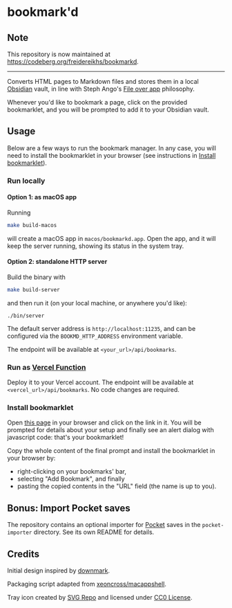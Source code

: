 # bookmark'd

## Note

This repository is now maintained at https://codeberg.org/freidereikhs/bookmarkd.

---

Converts HTML pages to Markdown files and stores them in a local [Obsidian](https://obsidian.md) vault, in line with Steph Ango's [File over app](https://stephango.com/file-over-app) philosophy.

Whenever you'd like to bookmark a page, click on the provided bookmarklet, and you will be prompted to add it to your Obsidian vault.

## Usage

Below are a few ways to run the bookmark manager. In any case, you will need to install the bookmarklet in your browser (see instructions in [Install bookmarklet](README.md#install-bookmarklet)).

### Run locally

#### Option 1: as macOS app

Running

```bash
make build-macos
```

will create a macOS app in `macos/bookmarkd.app`. Open the app, and it will keep the server running, showing its status in the system tray.

#### Option 2: standalone HTTP server

Build the binary with

```bash
make build-server
```

and then run it (on your local machine, or anywhere you'd like):

```
./bin/server
```

The default server address is `http://localhost:11235`, and can be configured via the `BOOKMD_HTTP_ADDRESS` environment variable.

The endpoint will be available at `<your_url>/api/bookmarks`.

### Run as [Vercel Function](https://vercel.com/docs/functions/runtimes/go)

Deploy it to your Vercel account. The endpoint will be available at `<vercel_url>/api/bookmarks`. No code changes are required.

### Install bookmarklet

Open [this page](bookmarklet/index.html) in your browser and click on the link in it. You will be prompted for details about your setup and finally see an alert dialog with javascript code: that's your bookmarklet!

Copy the whole content of the final prompt and install the bookmarklet in your browser by:

- right-clicking on your bookmarks' bar,
- selecting "Add Bookmark", and finally
- pasting the copied contents in the "URL" field (the name is up to you).

## Bonus: Import Pocket saves

The repository contains an optional importer for [Pocket](https://getpocket.com/) saves in the `pocket-importer` directory. See its own README for details.

## Credits

Initial design inspired by [downmark](https://github.com/alessandro-fazzi/downmark).

Packaging script adapted from [xeoncross/macappshell](https://github.com/xeoncross/macappshell).

Tray icon created by [SVG Repo](https://www.svgrepo.com/svg/118921/bookmark-sketched-symbol-outline) and licensed under [CC0 License](https://creativecommons.org/publicdomain/zero/1.0/).
